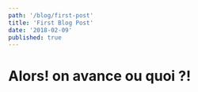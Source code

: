 ```yaml
---
path: '/blog/first-post'
title: 'First Blog Post'
date: '2018-02-09'
published: true
---
```

# Alors! on avance ou quoi ?!